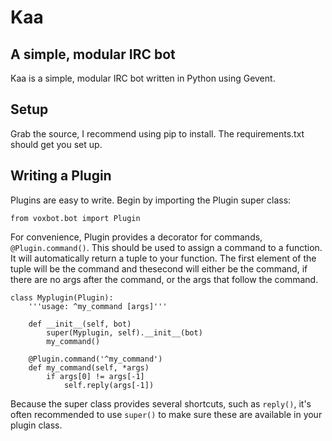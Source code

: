 Kaa
===
A simple, modular IRC bot
-------------------------
Kaa is a simple, modular IRC bot written in Python using Gevent.

Setup
-----
Grab the source, I recommend using pip to install. The requirements.txt should 
get you set up.

Writing a Plugin
----------------
Plugins are easy to write. Begin by importing the Plugin super class:

`from voxbot.bot import Plugin`

For convenience, Plugin provides a decorator for commands, `@Plugin.command()`.
This should be used to assign a command to a function. It will automatically
return a tuple to your function. The first element of the tuple will be the 
command and thesecond will either be the command, if there are no args after 
the command, or the args that follow the command.


    class Myplugin(Plugin):
        '''usage: ^my_command [args]'''
        
        def __init__(self, bot)
            super(Myplugin, self).__init__(bot)
            my_command()
            
        @Plugin.command('^my_command')
        def my_command(self, *args)
            if args[0] != args[-1]
                self.reply(args[-1])


Because the super class provides several shortcuts, such as `reply()`, it's 
often recommended to use `super()` to make sure these are available in your
plugin class.
